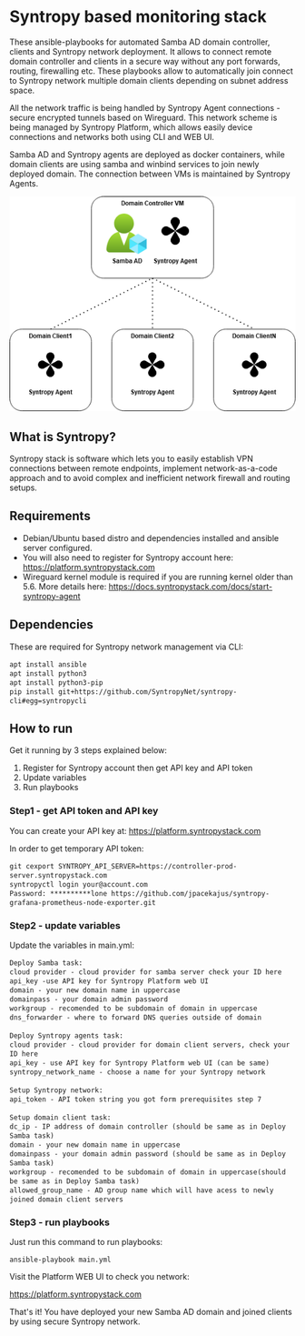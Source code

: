 # Syntropy based monitoring stack

These ansible-playbooks for automated Samba AD domain controller, clients and Syntropy network deployment. It allows to connect remote domain controller and clients in a secure way without any port forwards, routing, firewalling etc. These playbooks allow to automatically join connect to Syntropy network multiple domain clients depending on subnet address space.

All the network traffic is being handled by Syntropy Agent connections - secure encrypted tunnels based on Wireguard. This network scheme is being managed by Syntropy Platform, which allows easily device connections and networks both using CLI and WEB UI.

Samba AD and Syntropy agents are deployed as docker containers, while domain clients are using samba and winbind services to join newly deployed domain. The connection between VMs is maintained by Syntropy Agents.

<center><img src="images/diagram.png"></center>


## What is Syntropy?

Syntropy stack is software which lets you to easily establish VPN connections between remote endpoints, implement network-as-a-code approach and to avoid complex and inefficient network firewall and routing setups.

## Requirements

- Debian/Ubuntu based distro and dependencies installed and ansible server configured. 
- You will also need to register for Syntropy account here: https://platform.syntropystack.com
- Wireguard kernel module is required if you are running kernel older than 5.6. More details here: https://docs.syntropystack.com/docs/start-syntropy-agent
## Dependencies

These are required for Syntropy network management via CLI:

```
apt install ansible
apt install python3
apt install python3-pip
pip install git+https://github.com/SyntropyNet/syntropy-cli#egg=syntropycli
```

## How to run

Get it running by 3 steps explained below:

1) Register for Syntropy account then get API key and API token
2) Update variables
3) Run playbooks
### Step1 - get API token and API key
You can create your API key at: https://platform.syntropystack.com

In order to get temporary API token:
```
git cexport SYNTROPY_API_SERVER=https://controller-prod-server.syntropystack.com
syntropyctl login your@account.com
Password: **********lone https://github.com/jpacekajus/syntropy-grafana-prometheus-node-exporter.git
```

### Step2 - update variables

Update the variables in main.yml:
```
Deploy Samba task:
cloud provider - cloud provider for samba server check your ID here
api_key -use API key for Syntropy Platform web UI
domain - your new domain name in uppercase
domainpass - your domain admin password
workgroup - recomended to be subdomain of domain in uppercase
dns_forwarder - where to forward DNS queries outside of domain

Deploy Syntropy agents task:
cloud provider - cloud provider for domain client servers, check your ID here
api_key - use API key for Syntropy Platform web UI (can be same)
syntropy_network_name - choose a name for your Syntropy network

Setup Syntropy network:
api_token - API token string you got form prerequisites step 7

Setup domain client task:
dc_ip - IP address of domain controller (should be same as in Deploy Samba task)
domain - your new domain name in uppercase
domainpass - your domain admin password (should be same as in Deploy Samba task)
workgroup - recomended to be subdomain of domain in uppercase(should be same as in Deploy Samba task)
allowed_group_name - AD group name which will have acess to newly joined domain client servers
```
### Step3 - run playbooks
Just run this command to run playbooks:
```
ansible-playbook main.yml
```

Visit the Platform WEB UI to check you network: 

https://platform.syntropystack.com

That's it! You have deployed your new Samba AD domain and joined clients by using secure Syntropy network.
